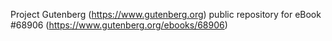 Project Gutenberg (https://www.gutenberg.org) public repository for
eBook #68906 (https://www.gutenberg.org/ebooks/68906)
